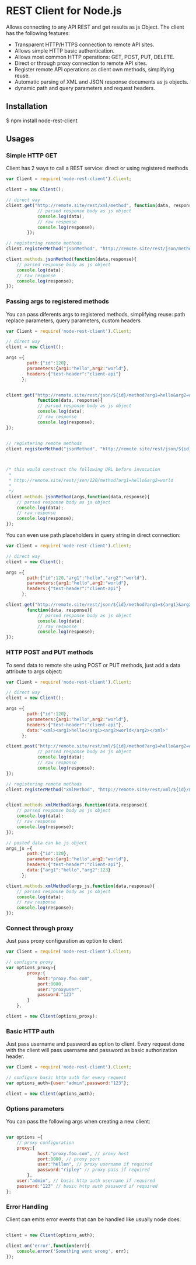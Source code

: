 # REST Client for Node.js

Allows connecting to any API REST and get results as js Object. The client has the following features:

- Transparent HTTP/HTTPS connection to remote API sites.
- Allows simple HTTP basic authentication.
- Allows most common HTTP operations: GET, POST, PUT, DELETE.
- Direct or through proxy connection to remote API sites.
- Register remote API operations as client own methods, simplifying reuse.
- Automatic parsing of XML and JSON response documents as js objects.
- dynamic path and query parameters and request headers.


## Installation

$ npm install node-rest-client

## Usages

### Simple HTTP GET

Client has 2 ways to call a REST service: direct or using registered methods

```javascript
var Client = require('node-rest-client').Client;

client = new Client();

// direct way
client.get("http://remote.site/rest/xml/method", function(data, response){
			// parsed response body as js object
			console.log(data);
			// raw response
			console.log(response);
		});

// registering remote methods
client.registerMethod("jsonMethod", "http://remote.site/rest/json/method", "GET");

client.methods.jsonMethod(function(data,response){
	// parsed response body as js object
	console.log(data);
	// raw response
	console.log(response);
});

```


### Passing args to registered methods

You can pass diferents args to registered methods, simplifying reuse: path replace parameters, query parameters, custom headers 

```javascript
var Client = require('node-rest-client').Client;

// direct way
client = new Client();

args ={
		path:{"id":120},
		parameters:{arg1:"hello",arg2:"world"},
		headers:{"test-header":"client-api"}
	  };


client.get("http://remote.site/rest/json/${id}/method?arg1=hello&arg2=world", args, 
			function(data, response){
			// parsed response body as js object
			console.log(data);
			// raw response
			console.log(response);
});


// registering remote methods
client.registerMethod("jsonMethod", "http://remote.site/rest/json/${id}/method", "GET");



/* this would construct the following URL before invocation
 *
 * http://remote.site/rest/json/120/method?arg1=hello&arg2=world
 *
 */ 
client.methods.jsonMethod(args,function(data,response){
	// parsed response body as js object
	console.log(data);
	// raw response
	console.log(response);
});

```

You can even use path placeholders in query string in direct connection:

```javascript
var Client = require('node-rest-client').Client;

// direct way
client = new Client();

args ={
		path:{"id":120,"arg1":"hello","arg2":"world"},
		parameters:{arg1:"hello",arg2:"world"},
		headers:{"test-header":"client-api"}
	  };

client.get("http://remote.site/rest/json/${id}/method?arg1=${arg1}&arg2=${arg2}", args, 
		function(data, response){
			// parsed response body as js object
			console.log(data);
			// raw response
			console.log(response);
});

```



###  HTTP POST and PUT methods

To send data to remote site using POST or PUT methods, just add a data attribute to args object:

```javascript
var Client = require('node-rest-client').Client;

// direct way
client = new Client();

args ={
		path:{"id":120},
		parameters:{arg1:"hello",arg2:"world"},
		headers:{"test-header":"client-api"},
		data:"<xml><arg1>hello</arg1><arg2>world</arg2></xml>"
	  };

client.post("http://remote.site/rest/xml/${id}/method?arg1=hello&arg2=world", args, function(data, response){
			// parsed response body as js object
			console.log(data);
			// raw response
			console.log(response);
});

// registering remote methods
client.registerMethod("xmlMethod", "http://remote.site/rest/xml/${id}/method", "POST");


client.methods.xmlMethod(args,function(data,response){
	// parsed response body as js object
	console.log(data);
	// raw response
	console.log(response);
});

// posted data can be js object
args_js ={
		path:{"id":120},
		parameters:{arg1:"hello",arg2:"world"},
		headers:{"test-header":"client-api"},
		data:{"arg1":"hello","arg2":123}
	  };

client.methods.xmlMethod(args_js,function(data,response){
	// parsed response body as js object
	console.log(data);
	// raw response
	console.log(response);
});

```


### Connect through proxy

Just pass proxy configuration as option to client

```javascript
var Client = require('node-rest-client').Client;

// configure proxy
var options_proxy={
		proxy:{
			host:"proxy.foo.com",
			port:8080,
			user:"proxyuser",
			password:"123"
		}
	},

client = new Client(options_proxy);

```

### Basic HTTP auth

Just pass username and password as option to client. Every request done with the client will pass username and password as basic authorization header.

```javascript
var Client = require('node-rest-client').Client;

// configure basic http auth for every request
var options_auth={user:"admin",password:"123"};

client = new Client(options_auth);

```

### Options parameters

You can pass the following args when creating a new client:

```javascript

var options ={
	// proxy configuration
	proxy:{
			host:"proxy.foo.com", // proxy host
			port:8080, // proxy port
			user:"hellen", // proxy username if required
			password:"ripley" // proxy pass if required
		},
	user:"admin", // basic http auth username if required
	password:"123" // basic http auth password if required
};

```

###  Error Handling

Client can emits error events that can be handled like usually node does.

```javascript

client = new Client(options_auth);

client.on('error',function(err){
	console.error('Something went wrong', err);
});

```